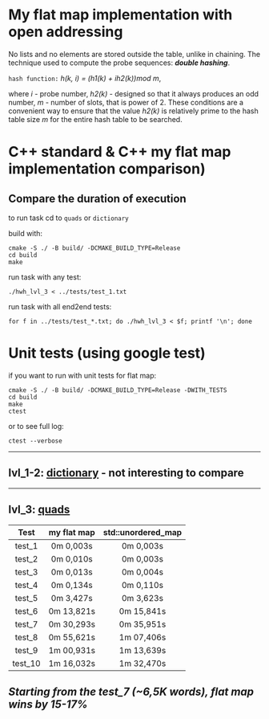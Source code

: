 # My flat map implementation with open addressing
No lists and no elements are stored outside the table, unlike in chaining. The technique used to compute the probe sequences: ***double hashing***.

`hash function:` *h(k, i) = (h1(k) + ih2(k))mod m*,

where *i* - probe number, *h2(k)* - designed so that it always produces an odd number, *m* - number of slots, that is power of 2.
These conditions are a convenient way to ensure that the value *h2(k)* is relatively prime to the hash table size *m* for the entire
hash table to be searched.

# C++ standard & C++ my flat map implementation comparison)
## Compare the duration of execution
to run task cd to `quads` or `dictionary`

build with:
```
cmake -S ./ -B build/ -DCMAKE_BUILD_TYPE=Release
cd build
make
```
run task with any test:
```
./hwh_lvl_3 < ../tests/test_1.txt
```
run task with all end2end tests:
```
for f in ../tests/test_*.txt; do ./hwh_lvl_3 < $f; printf '\n'; done
```
# Unit tests (using google test)
if you want to run with unit tests for flat map:
```
cmake -S ./ -B build/ -DCMAKE_BUILD_TYPE=Release -DWITH_TESTS
cd build
make
ctest
```
or to see full log:
```
ctest --verbose
```

----------------------------
## lvl_1-2: [dictionary](https://github.com/klauchek/cpp_hws/tree/main/hwh/lvl_4/dictionary) - not interesting to compare
---------------------------

## lvl_3: [quads](https://github.com/klauchek/cpp_hws/tree/main/hwh/lvl_4/quads)

| Test      | my flat map  | std::unordered_map  |
| :--------:|:------------:|:-------------------:|
| test_1    | 0m 0,003s    | 0m 0,003s           |
| test_2    | 0m 0,010s    | 0m 0,003s           |
| test_3    | 0m 0,013s    | 0m 0,004s           |
| test_4    | 0m 0,134s    | 0m 0,110s           |
| test_5    | 0m 3,427s    | 0m 3,623s           |
| test_6    | 0m 13,821s   | 0m 15,841s          |
| test_7    | 0m 30,293s   | 0m 35,951s          |
| test_8    | 0m 55,621s   | 1m 07,406s          |
| test_9    | 1m 00,931s   | 1m 13,639s          |
| test_10   | 1m 16,032s   | 1m 32,470s          |

## *Starting from the test_7 (~6,5K words), flat map wins by 15-17%*
